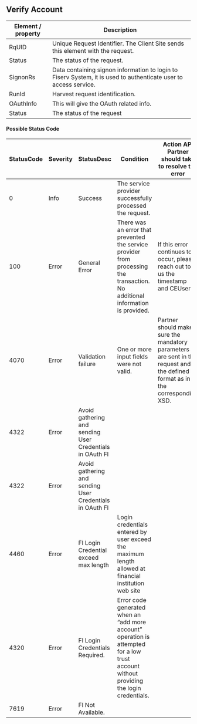 ## Verify Account


|Element / property|Description|
|--- |--- |
|RqUID|Unique Request Identifier. The Client Site sends this element with the request.|
|Status|The status of the request.|
|SignonRs|Data containing signon information to login to Fiserv System, it is used to authenticate user to access service.|
|RunId|Harvest request identification.|
|OAuthInfo|This will give the OAuth related info.|
|Status|The status of the request|

#### Possible Status Code

|StatusCode|Severity|StatusDesc|Condition|Action API Partner should take to resolve the error|
|--- |--- |--- |--- |--- |
|0|Info|Success|The service provider successfully processed the request.||
|100|Error|General Error|There was an error that prevented the service provider from processing the transaction. No additional information is provided.|If this error continues to occur, please reach out to us the timestamp and CEUserId.|
|4070|Error|Validation failure|One or more input fields were not valid.|Partner should make sure the mandatory parameters are sent in the request and in the defined format as in the corresponding XSD.|
|4322|Error|Avoid gathering and sending User Credentials in OAuth FI|||
|4322|Error|Avoid gathering and sending User Credentials in OAuth FI|||
|4460|Error|FI Login Credential exceed max length|Login credentials entered by user exceed the maximum length allowed at financial institution web site||
|4320|Error|FI Login Credentials Required.|Error code generated when an “add more account” operation is attempted for a low trust account without providing the login credentials.||
|7619|Error|FI Not Available.|||



